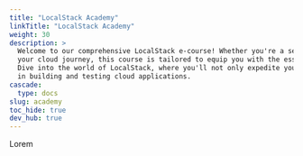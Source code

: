 ```yaml
---
title: "LocalStack Academy"
linkTitle: "LocalStack Academy"
weight: 30
description: >
  Welcome to our comprehensive LocalStack e-course! Whether you're a seasoned developer or just starting
  your cloud journey, this course is tailored to equip you with the essential knowledge to harness the power of LocalStack.
  Dive into the world of LocalStack, where you'll not only expedite your development process but also enhance your efficiency
  in building and testing cloud applications.
cascade:
  type: docs
slug: academy
toc_hide: true
dev_hub: true
---
```


Lorem
